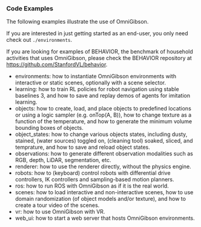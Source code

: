 ### Code Examples

The following examples illustrate the use of OmniGibson.

If you are interested in just getting started as an end-user, you only need check out `./environments`.

If you are looking for examples of BEHAVIOR, the benchmark of household activities that uses OmniGibson, please check the BEHAVIOR repository at https://github.com/StanfordVL/behavior.

- environments: how to instantiate OmniGibson environments with interactive or static scenes, optionally with a scene selector.
- learning: how to train RL policies for robot navigation using stable baselines 3, and how to save and replay demos of agents for imitation learning.
- objects: how to create, load, and place objects to predefined locations or using a logic sampler (e.g. onTop(A, B)), how to change texture as a function of the temperature, and how to generate the minimum volume bounding boxes of objects.
- object_states: how to change various objects states, including dusty, stained, (water sources) toggled on, (cleaning tool) soaked, sliced, and temprature, and how to save and reload object states.
- observations: how to generate different observation modalities such as RGB, depth, LiDAR, segmentation, etc.
- renderer: how to use the renderer directly, without the physics engine.
- robots: how to (keyboard) control robots with differential drive controllers, IK controllers and sampling-based motion planners.
- ros: how to run ROS with OmniGibson as if it is the real world.
- scenes: how to load interactive and non-interactive scenes, how to use domain randomization (of object models and/or texture), and how to create a tour video of the scenes.
- vr: how to use OmniGibson with VR.
- web_ui: how to start a web server that hosts OmniGibson environments.
